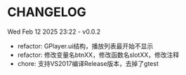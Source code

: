 # CHANGELOG

Wed Feb 12 2025 23:22 - v0.0.2
  - refactor: GPlayer.ui结构，播放列表最开始不显示
  - refactor: 修改变量名btnXX，修改函数名slotXX，修改注释
  - chore: 支持VS2017编译Release版本，去掉了gtest
